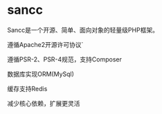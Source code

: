 # sancc
Sancc是一个开源、简单、面向对象的轻量级PHP框架。


遵循Apache2开源许可协议`

遵循PSR-2、PSR-4规范，支持Composer

数据库实现ORM(MySql)

缓存支持Redis

减少核心依赖，扩展更灵活
